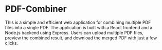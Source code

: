 # PDF-Combiner
This is a simple and efficient web application for combining multiple PDF files into a single PDF. The application is built with a React frontend and a Node.js backend using Express. Users can upload multiple PDF files, preview the combined result, and download the merged PDF with just a few clicks.
